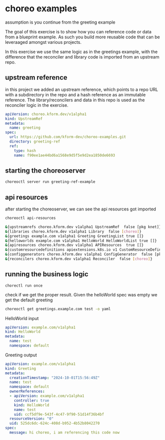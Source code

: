 # choreo examples

assumption is you continue from the greeting example

The goal of this exercise is to show how you can reference code or data from a blueprint example. As such you build more reusable code that can be leveraaged amongst various projects.

In this exercise we use the same logic as in the greetings example, with the difference that the reconciler and library code is imported from an upstream repo.

## upstream reference

in this project we added an upstream reference, which points to a repo URL with a subdirectory in the repo and a hash reference as an immutable reference. The library/reconcilers and data in this repo is used as the reconciler logic in the exercise.

```yaml
apiVersion: choreo.kform.dev/v1alpha1
kind: UpstreamRef
metadata:
  name: greeting
spec:
  url: https://github.com/kform-dev/choreo-examples.git
  directory: greeting-ref
  ref:
    type: hash
    name: f90ee1ae44bd6a1568e9d5f5e9d2ea1850de6693
```

## starting the choreoserver

```bash
choreoctl server run greeting-ref-example
```

## api resources

after starting the choreoserver, we can see the api resources got imported

```bash
choreoctl api-resources
```

```bash
&{upstreamrefs choreo.kform.dev v1alpha1 UpstreamRef  false [pkg knet]}
&{libraries choreo.kform.dev v1alpha1 Library  false [choreo]}
&{greetings example.com v1alpha1 Greeting GreetingList true []}
&{helloworlds example.com v1alpha1 HelloWorld HelloWorldList true []}
&{apiresources choreo.kform.dev v1alpha1 APIResources  true []}
&{customresourcedefinitions apiextensions.k8s.io v1 CustomResourceDefinition  false []}
&{configgenerators choreo.kform.dev v1alpha1 ConfigGenerator  false [pkg knet]}
&{reconcilers choreo.kform.dev v1alpha1 Reconciler  false [choreo]}
```

## running the business logic

```
chorectl run once
```

check if we get the proper result. Given the helloWorld spec was empty we get the default greeting

```bash
choreoctl get greetings.example.com test -o yaml
```

HelloWorld input

```yaml
apiVersion: example.com/v1alpha1
kind: HelloWorld
metadata:
  name: test
  namespace: default
```

Greeting output

```yaml
apiVersion: example.com/v1alpha1
kind: Greeting
metadata:
  creationTimestamp: "2024-10-01T15:56:49Z"
  name: test
  namespace: default
  ownerReferences:
  - apiVersion: example.com/v1alpha1
    controller: true
    kind: HelloWorld
    name: test
    uid: ccf5df9e-543f-4c47-9f90-51d14f36b4bf
  resourceVersion: "0"
  uid: 525dc6dc-624c-408d-b952-4b52b8042270
spec:
  message: hi choreo, i am referencing this code now
```
